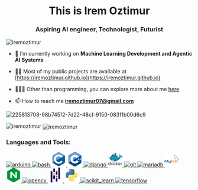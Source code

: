 <h1 align="center">This is Irem Oztimur</h1>
<h3 align="center">Aspiring AI engineer, Technologist, Futurist</h3>

<p align="left"> <img src="https://komarev.com/ghpvc/?username=iremoztimur&label=Profile%20views&color=61177c&style=flat" alt="iremoztimur" /> </p>

- 🎯 I’m currently working on **Machine Learning Development and Agentic AI Systems**

- 👨‍💻 Most of my public projects are available at [https://iremoztimur.github.io](https://iremoztimur.github.io)

- 🏄🏻‍♀️ Other than programming, you can explore more about me [here](https://magenta-painter-fc2.notion.site/rem-ztimur-4ab10311196a45d586fbd8e7f63bcdd0) 

- 📫 How to reach me **iremoztimur07@gmail.com**

![225813708-98b745f2-7d22-48cf-9150-083f1b00d6c9](https://github.com/IremOztimur/AI4Robotics/assets/77894816/96c1e93c-1135-4c32-9fad-c9b0fc5dd980)


<p align="left">
</p>

<p><img align="left" src="https://github-readme-stats.vercel.app/api/top-langs?username=iremoztimur&show_icons=true&theme=dark&locale=en&layout=compact" alt="iremoztimur" /></p>

<p>&nbsp;<img align="center" src="https://github-readme-stats.vercel.app/api?username=iremoztimur&show_icons=true&theme=synthwave&bg_color=000000&locale=en" alt="iremoztimur" /></p>


<h3 align="left">Languages and Tools:</h3>
<p align="left"> <a href="https://www.arduino.cc/" target="_blank" rel="noreferrer"> <img src="https://cdn.worldvectorlogo.com/logos/arduino-1.svg" alt="arduino" width="40" height="40"/> </a> <a href="https://www.gnu.org/software/bash/" target="_blank" rel="noreferrer"> <img src="https://www.vectorlogo.zone/logos/gnu_bash/gnu_bash-icon.svg" alt="bash" width="40" height="40"/> </a> <a href="https://www.cprogramming.com/" target="_blank" rel="noreferrer"> <img src="https://raw.githubusercontent.com/devicons/devicon/master/icons/c/c-original.svg" alt="c" width="40" height="40"/> </a> <a href="https://www.w3schools.com/cpp/" target="_blank" rel="noreferrer"> <img src="https://raw.githubusercontent.com/devicons/devicon/master/icons/cplusplus/cplusplus-original.svg" alt="cplusplus" width="40" height="40"/> </a> <a href="https://www.djangoproject.com/" target="_blank" rel="noreferrer"> <img src="https://cdn.worldvectorlogo.com/logos/django.svg" alt="django" width="40" height="40"/> </a> <a href="https://www.docker.com/" target="_blank" rel="noreferrer"> <img src="https://raw.githubusercontent.com/devicons/devicon/master/icons/docker/docker-original-wordmark.svg" alt="docker" width="40" height="40"/> </a> <a href="https://git-scm.com/" target="_blank" rel="noreferrer"> <img src="https://www.vectorlogo.zone/logos/git-scm/git-scm-icon.svg" alt="git" width="40" height="40"/> </a> <a href="https://mariadb.org/" target="_blank" rel="noreferrer"> <img src="https://www.vectorlogo.zone/logos/mariadb/mariadb-icon.svg" alt="mariadb" width="40" height="40"/> </a> <a href="https://www.mysql.com/" target="_blank" rel="noreferrer"> <img src="https://raw.githubusercontent.com/devicons/devicon/master/icons/mysql/mysql-original-wordmark.svg" alt="mysql" width="40" height="40"/> </a> <a href="https://www.nginx.com" target="_blank" rel="noreferrer"> <img src="https://raw.githubusercontent.com/devicons/devicon/master/icons/nginx/nginx-original.svg" alt="nginx" width="40" height="40"/> </a> <a href="https://opencv.org/" target="_blank" rel="noreferrer"> <img src="https://www.vectorlogo.zone/logos/opencv/opencv-icon.svg" alt="opencv" width="40" height="40"/> </a> <a href="https://pandas.pydata.org/" target="_blank" rel="noreferrer"> <img src="https://raw.githubusercontent.com/devicons/devicon/2ae2a900d2f041da66e950e4d48052658d850630/icons/pandas/pandas-original.svg" alt="pandas" width="40" height="40"/> </a> <a href="https://www.python.org" target="_blank" rel="noreferrer"> <img src="https://raw.githubusercontent.com/devicons/devicon/master/icons/python/python-original.svg" alt="python" width="40" height="40"/> </a> <a href="https://scikit-learn.org/" target="_blank" rel="noreferrer"> <img src="https://upload.wikimedia.org/wikipedia/commons/0/05/Scikit_learn_logo_small.svg" alt="scikit_learn" width="40" height="40"/> </a> <a href="https://www.tensorflow.org" target="_blank" rel="noreferrer"> <img src="https://www.vectorlogo.zone/logos/tensorflow/tensorflow-icon.svg" alt="tensorflow" width="40" height="40"/> </a> </p>
